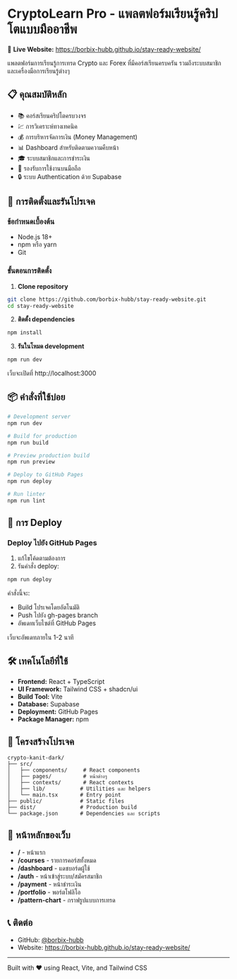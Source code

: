 # CryptoLearn Pro - แพลตฟอร์มเรียนรู้คริปโตแบบมืออาชีพ

🚀 **Live Website:** https://borbix-hubb.github.io/stay-ready-website/

แพลตฟอร์มการเรียนรู้การเทรด Crypto และ Forex ที่มีคอร์สเรียนครบครัน รวมถึงระบบสมาชิก และเครื่องมือการเรียนรู้ต่างๆ

## 📋 คุณสมบัติหลัก

- 📚 คอร์สเรียนคริปโตครบวงจร
- 💹 การวิเคราะห์ทางเทคนิค
- 💰 การบริหารจัดการเงิน (Money Management)
- 📊 Dashboard สำหรับติดตามความคืบหน้า
- 🎓 ระบบสมาชิกและการชำระเงิน
- 📱 รองรับการใช้งานบนมือถือ
- 🔒 ระบบ Authentication ด้วย Supabase

## 🚀 การติดตั้งและรันโปรเจค

### ข้อกำหนดเบื้องต้น
- Node.js 18+ 
- npm หรือ yarn
- Git

### ขั้นตอนการติดตั้ง

1. **Clone repository**
```bash
git clone https://github.com/borbix-hubb/stay-ready-website.git
cd stay-ready-website
```

2. **ติดตั้ง dependencies**
```bash
npm install
```

3. **รันในโหมด development**
```bash
npm run dev
```
เว็บจะเปิดที่ http://localhost:3000

## 📦 คำสั่งที่ใช้บ่อย

```bash
# Development server
npm run dev

# Build for production
npm run build

# Preview production build
npm run preview

# Deploy to GitHub Pages
npm run deploy

# Run linter
npm run lint
```

## 🚀 การ Deploy

### Deploy ไปยัง GitHub Pages

1. แก้ไขโค้ดตามต้องการ
2. รันคำสั่ง deploy:
```bash
npm run deploy
```

คำสั่งนี้จะ:
- Build โปรเจคโดยอัตโนมัติ
- Push ไปยัง gh-pages branch
- อัพเดทเว็บไซต์ที่ GitHub Pages

เว็บจะอัพเดทภายใน 1-2 นาที

## 🛠️ เทคโนโลยีที่ใช้

- **Frontend:** React + TypeScript
- **UI Framework:** Tailwind CSS + shadcn/ui
- **Build Tool:** Vite
- **Database:** Supabase
- **Deployment:** GitHub Pages
- **Package Manager:** npm

## 📁 โครงสร้างโปรเจค

```
crypto-kanit-dark/
├── src/
│   ├── components/     # React components
│   ├── pages/          # หน้าต่างๆ
│   ├── contexts/       # React contexts
│   ├── lib/           # Utilities และ helpers
│   └── main.tsx       # Entry point
├── public/            # Static files
├── dist/              # Production build
└── package.json       # Dependencies และ scripts
```

## 📱 หน้าหลักของเว็บ

- **/** - หน้าแรก
- **/courses** - รายการคอร์สทั้งหมด
- **/dashboard** - แดชบอร์ดผู้ใช้
- **/auth** - หน้าเข้าสู่ระบบ/สมัครสมาชิก
- **/payment** - หน้าชำระเงิน
- **/portfolio** - พอร์ตโฟลิโอ
- **/pattern-chart** - กราฟรูปแบบการเทรด

## 📞 ติดต่อ

- GitHub: [@borbix-hubb](https://github.com/borbix-hubb)
- Website: https://borbix-hubb.github.io/stay-ready-website/

---

Built with ❤️ using React, Vite, and Tailwind CSS
